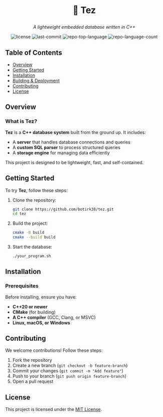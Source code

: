 # <p align="center">🚀 Tez</p>

<p align="center">
    <em>A lightweight embedded database written in C++</em>
</p>

<p align="center">
    <img src="https://img.shields.io/github/license/botirk38/tez?style=default&logo=opensourceinitiative&logoColor=white&color=0080ff" alt="license">
    <img src="https://img.shields.io/github/last-commit/botirk38/tez?style=default&logo=git&logoColor=white&color=0080ff" alt="last-commit">
    <img src="https://img.shields.io/github/languages/top/botirk38/tez?style=default&color=0080ff" alt="repo-top-language">
    <img src="https://img.shields.io/github/languages/count/botirk38/tez?style=default&color=0080ff" alt="repo-language-count">
</p>

## Table of Contents
- [Overview](#overview)
- [Getting Started](#getting-started)
- [Installation](#installation)
- [Building & Deployment](#building--deployment)
- [Contributing](#contributing)
- [License](#license)

## Overview
### What is Tez?
**Tez** is a **C++ database system** built from the ground up. It includes:
- A **server** that handles database connections and queries
- A **custom SQL parser** to process structured queries
- A **storage engine** for managing data efficiently

This project is designed to be lightweight, fast, and self-contained.

## Getting Started
To try **Tez**, follow these steps:

1. Clone the repository:
   ```sh
   git clone https://github.com/botirk38/tez.git
   cd tez
   ```
2. Build the project:
   ```sh
   cmake -B build
   cmake --build build
   ```
3. Start the database:
   ```sh
   ./your_program.sh
   ```
## Installation

### Prerequisites
Before installing, ensure you have:
- **C++20 or newer**  
- **CMake** (for building)  
- **A C++ compiler** (GCC, Clang, or MSVC)  
- **Linux, macOS, or Windows**  


## Contributing
We welcome contributions! Follow these steps:
1. Fork the repository  
2. Create a new branch (`git checkout -b feature-branch`)  
3. Commit your changes (`git commit -m "Add feature"`)  
4. Push to your branch (`git push origin feature-branch`)  
5. Open a pull request  

## License
This project is licensed under the [MIT License](LICENSE).

